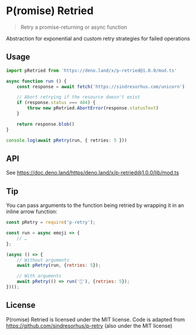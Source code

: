 # P(romise) Retried

> Retry a promise-returning or async function

Abstraction for exponential and custom retry strategies for failed operations

## Usage

```ts
import pRetried from 'https://deno.land/x/p-retried@1.0.0/mod.ts'

async function run () {
	const response = await fetch('https://sindresorhus.com/unicorn')

	// Abort retrying if the resource doesn't exist
	if (response.status === 404) {
		throw new pRetried.AbortError(response.statusText)
	}

	return response.blob()
}

console.log(await pRetry(run, { retries: 5 }))
```

## API

See https://doc.deno.land/https/deno.land/x/p-retried@1.0.0/lib/mod.ts

## Tip

You can pass arguments to the function being retried by wrapping it in an inline arrow function:

```js
const pRetry = require('p-retry');

const run = async emoji => {
	// …
};

(async () => {
	// Without arguments
	await pRetry(run, {retries: 5});

	// With arguments
	await pRetry(() => run('🦄'), {retries: 5});
})();
```

## License

P(romise) Retried is licensed under the MIT license.
Code is adapted from https://github.com/sindresorhus/p-retry (also under the MIT license)
